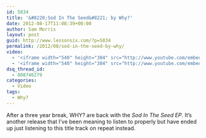 ```yaml
---
id: 5834
title: '&#8220;Sod In The Seed&#8221; by Why?'
date: 2012-08-17T11:08:39+00:00
author: Sam Morris
layout: post
guid: http://www.lessonsix.com/?p=5834
permalink: /2012/08/sod-in-the-seed-by-why/
video:
  - '<iframe width="540" height="304" src="http://www.youtube.com/embed/U7yci4ib_z0" frameborder="0" allowfullscreen></iframe>'
  - '<iframe width="540" height="304" src="http://www.youtube.com/embed/U7yci4ib_z0" frameborder="0" allowfullscreen></iframe>'
dsq_thread_id:
  - 808746279
categories:
  - Video
tags:
  - Why?
---
```

After a three year break, WHY? are back with the _Sod In The Seed EP_. It&#8217;s another release that I&#8217;ve been meaning to listen to properly but have ended up just listening to this title track on repeat instead.